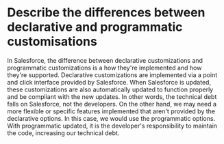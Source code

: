 # Describe the differences between declarative and programmatic customisations

In Salesforce, the difference between declarative customizations and programmatic customizations is a how they're implemented and how they're supported. Declarative 
customizations are implemented via a point and click interface provided by Salesforce. When Salesforce is updated, these customizations are also automatically updated 
to function properly and be compliant with the new updates. In other words, the technical debt falls on Salesforce, not the developers. On the other hand, we may need 
a more flexible or specific features implemented that aren't provided by the declarative options. In this case, we would use the programmatic options. With 
programmatic updated, it is the developer's responsibility to maintain the code, increasing our technical debt. 
